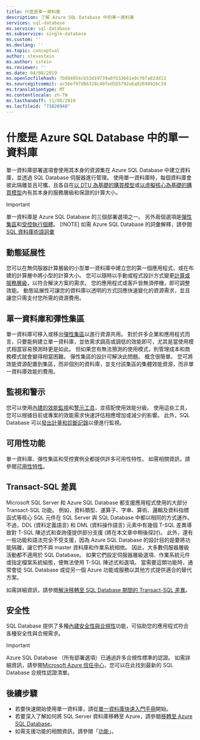```yaml
---
title: 什麼是單一資料庫
description: 了解 Azure SQL Database 中的單一資料庫
services: sql-database
ms.service: sql-database
ms.subservice: single-database
ms.custom: ''
ms.devlang: ''
ms.topic: conceptual
author: stevestein
ms.author: sstein
ms.reviewer: ''
ms.date: 04/08/2019
ms.openlocfilehash: 7b084954cb53d19739a0f633661e0c76fa82dd13
ms.sourcegitcommit: ac56ef07d86328c40fed5b5792a6a02698926c2d
ms.translationtype: MT
ms.contentlocale: zh-TW
ms.lasthandoff: 11/08/2019
ms.locfileid: "73820948"
---
```

# <a name="what-is-a-single-database-in-azure-sql-database"></a>什麼是 Azure SQL Database 中的單一資料庫

單一資料庫部署選項會使用其本身的資源集在 Azure SQL Database 中建立資料庫，並透過 SQL Database 伺服器進行管理。 使用單一資料庫時，每個資料庫會彼此隔離並且可攜，且各自在[以 DTU 為基礎的購買模型](sql-database-service-tiers-dtu.md)或[以虛擬核心為基礎的購買模型](sql-database-service-tiers-vcore.md)內有其本身的服務層級和保證的計算大小。

> [!IMPORTANT]
> 單一資料庫是 Azure SQL Database 的三個部署選項之一。 另外兩個選項是[彈性集區](sql-database-elastic-pool.md)和[受控執行個體](sql-database-managed-instance.md)。
> [!NOTE]
> 如需 Azure SQL Database 的詞彙解釋，請參閱 [SQL 資料庫術語詞彙](sql-database-glossary-terms.md)

## <a name="dynamic-scalability"></a>動態延展性

您可以在無伺服器計算層級的小型單一資料庫中建立您的第一個應用程式，或在布建的計算層中將小型的計算大小。 您可以隨時以手動或程式設計方式變更[計算或服務層級](sql-database-single-database-scale.md)，以符合解決方案的需求。 您的應用程式或客戶皆無須停機，即可調整效能。 動態延展性可讓您的資料庫以透明的方式回應快速變化的資源需求，並且讓您只需支付您所需的資源費用。

## <a name="single-databases-and-elastic-pools"></a>單一資料庫和彈性集區

單一資料庫可移入或移出[彈性集區](sql-database-elastic-pool.md)以進行資源共用。 對於許多企業和應用程式而言，只要能夠建立單一資料庫，並依需求調高或調低的效能即可，尤其是當使用模式相當容易預測時更是如此。 但如果您有無法預測的使用模式，則管理成本和商務模式就會變得相當困難。 彈性集區的設計可解決此問題。 概念很簡單。 您可將效能資源配置到集區，而非個別的資料庫，並支付該集區的集體效能資源，而非單一資料庫效能的費用。

## <a name="monitoring-and-alerting"></a>監視和警示

您可以使用[內建的效能監視](sql-database-performance.md)和[警示工具](sql-database-insights-alerts-portal.md)，並搭配使用效能分級。 使用這些工具，您可以根據目前或專案的效能需求快速評估相應增加或減少的影響。 此外，SQL Database 可以[發出計量和診斷記錄](sql-database-metrics-diag-logging.md)以便進行監視。

## <a name="availability-capabilities"></a>可用性功能

單一資料庫、彈性集區和受控實例全都提供許多可用性特性。 如需相關資訊，請參閱[可用性特性](sql-database-technical-overview.md#availability-capabilities)。

## <a name="transact-sql-differences"></a>Transact-SQL 差異

Microsoft SQL Server 和 Azure SQL Database 都支援應用程式使用的大部分 Transact-SQL 功能。 例如，資料類型、運算子、字串、算術、邏輯及資料指標函式等核心 SQL 元件在 SQL Server 與 SQL Database 中都以相同的方式運作。 不過，DDL (資料定義語言) 和 DML (資料操作語言) 元素中有幾個 T-SQL 差異導致對 T-SQL 陳述式和查詢僅提供部分支援 (將在本文章中稍後探討)。
此外，還有一些功能和語法完全不受支援，因為 Azure SQL Database 的設計目的是要將功能隔離，讓它們不與 master 資料庫和作業系統相依。 因此，大多數伺服器層級活動都不適用於 SQL Database。 如果它們設定伺服器層級選項、作業系統元件或指定檔案系統組態，便無法使用 T-SQL 陳述式和選項。 當需要這類功能時，通常會從 SQL Database 或從另一個 Azure 功能或服務以其他方式提供適合的替代方案。

如需詳細資訊，請參閱[解決移轉至 SQL Database 期間的 Transact-SQL 差異](sql-database-transact-sql-information.md)。

## <a name="security"></a>安全性

SQL Database 提供了多種[內建安全性與合規性](sql-database-security-overview.md)功能，可協助您的應用程式符合各種安全性與合規需求。

> [!IMPORTANT]
> Azure SQL Database （所有部署選項）已通過許多合規性標準的認證。 如需詳細資訊，請參閱[Microsoft Azure 信任中心](https://gallery.technet.microsoft.com/Overview-of-Azure-c1be3942)，您可以在此找到最新的 SQL Database 合規性認證清單。

## <a name="next-steps"></a>後續步驟

- 若要快速開始使用單一資料庫，請從[單一資料庫快速入門手冊](sql-database-single-database-quickstart-guide.md)開始。
- 若要深入了解如何將 SQL Server 資料庫移轉至 Azure，請參閱[移轉至 Azure SQL Database](sql-database-single-database-migrate.md)。
- 如需支援功能的相關資訊，請參閱「[功能](sql-database-features.md)」。
